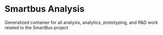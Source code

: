 # Smartbus Analysis

Generalized container for all analysis, analytics, prototyping, and R&D work related to the SmartBus project
